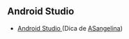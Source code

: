 ## Android Studio


- [Android Studio ](https://www.youtube.com/watch?v=XOmRT6x20RE&list=PLfcLDE6VDKRg73CjGR6-czb3jEiP3Hzom) (Dica de [ASangelina](https://github.com/ASangelina))